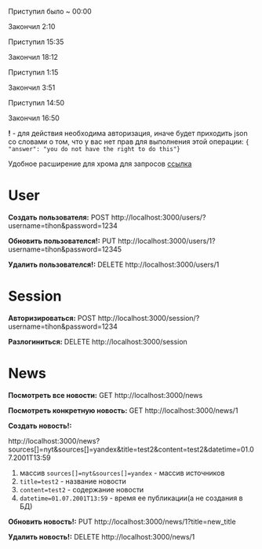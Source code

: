 Приступил было ~ 00:00

Закончил 2:10

Приступил 15:35

Закончил 18:12

Приступил 1:15

Закончил 3:51

Приступил 14:50

Закончил 16:50

**!** - для действия необходима авторизация, иначе будет приходить json cо словами о том, что у вас нет прав для выполнения этой операции: `{ "answer": "you do not have the right to do this"}`

Удобное расширение для хрома для запросов [ссылка](https://chrome.google.com/webstore/detail/restlet-client-rest-api-t/aejoelaoggembcahagimdiliamlcdmfm)

# User

**Создать пользователя:** POST http://localhost:3000/users/?username=tihon&password=1234

**Обновить пользователся!:** PUT http://localhost:3000/users/1?username=tihon&password=12345

**Удалить пользователся!:** DELETE http://localhost:3000/users/1


# Session

**Авторизироваться:** POST http://localhost:3000/session/?username=tihon&password=1234

**Разлогиниться:** DELETE http://localhost:3000/session


# News

**Посмотреть все новости:** GET http://localhost:3000/news

**Посмотреть конкретную новость:** GET http://localhost:3000/news/1

**Создать новость!:** 

http://localhost:3000/news?sources[]=nyt&sources[]=yandex&title=test2&content=test2&datetime=01.07.2001T13:59

1) массив `sources[]=nyt&sources[]=yandex` - массив источников
2) `title=test2` - название новости
3) `content=test2` - содержание новости
4) `datetime=01.07.2001T13:59` - время ее публикации(а не создания в БД)

**Обновить новость!:** PUT http://localhost:3000/news/1?title=new_title

**Удалить новость!:** DELETE http://localhost:3000/news/1



